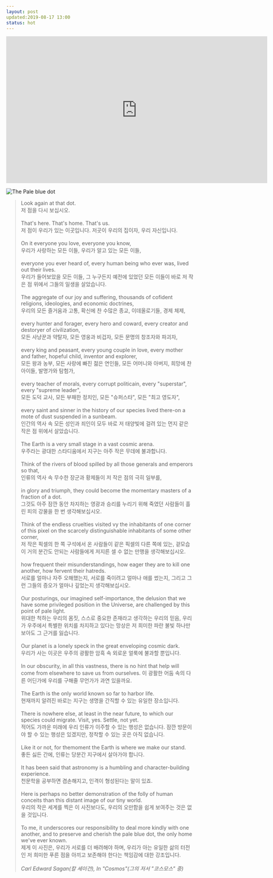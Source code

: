 ```yaml
---
layout: post
updated:2019-08-17 13:00
status: hot
---
```


<iframe width="702" height="395" src="https://www.youtube.com/embed/GO5FwsblpT8" frameborder="0" allow="accelerometer; encrypted-media; gyroscope; picture-in-picture" allowfullscreen></iframe>

![The Pale blue dot](https://ourplnt.com/wp-content/uploads/2014/05/Pale-Blue-Dot-NASA-1024x626.jpg)

> Look again at that dot.<br>
> 저 점을 다시 보십시오.<br><br>
> That's here. That's home. That's us.<br>
> 저 점이 우리가 있는 이곳입니다. 저곳이 우리의 집이자, 우리 자신입니다.<br><br>
> On it everyone you love, everyone you know,<br>
> 우리가 사랑하는 모든 이들, 우리가 알고 있는 모든 이들,<br><br>
> everyone you ever heard of, every human being who ever was, lived out their lives.<br>
> 우리가 들어보았을 모든 이들, 그 누구든지 예전에 있었던 모든 이들이 바로 저 작은 점 위에서 그들의 일생을 살았습니다.<br><br>
> The aggregate of our joy and suffering, thousands of cofident religions, ideologies, and economic doctrines,<br>
> 우리의 모든 즐거움과 고통, 확신에 찬 수많은 종교, 이데올로기들, 경제 체제,<br><br>
> every hunter and forager, every hero and coward, every creator and destoryer of civilization,<br>
> 모든 사냥꾼과 약탈자, 모든 영웅과 비겁자, 모든 문명의 창조자와 파괴자,<br><br>
> every king and peasant, every young couple in love, every mother and father, hopeful child, inventor and explorer,<br>
> 모든 왕과 농부, 모든 사랑에 빠진 젊은 연인들, 모든 어머니와 아버지, 희망에 찬 아이들, 발명가와 탐험가,<br><br>
> every teacher of morals, every corrupt politicain, every "superstar", every "supreme leader",<br>
> 모든 도덕 교사, 모든 부패한 정치인, 모든 "슈퍼스타", 모든 "최고 영도자",<br><br>
> every saint and sinner in the history of our species lived there-on a mote of dust suspended in a sunbeam.<br>
> 인간의 역사 속 모든 성인과 죄인이 모두 바로 저 태양빛에 걸려 있는 먼지 같은 작은 점 위에서 살았습니다.<br><br>
> The Earth is a very small stage in a vast cosmic arena.<br>
> 우주라는 광대한 스타디움에서 지구는 아주 작은 무데에 불과합니다.<br><br>
> Think of the rivers of blood spilled by all those generals and emperors so that,<br>
> 인류의 역사 속 무수한 장군과 황제들이 저 작은 점의 극히 일부를,<br><br>
> in glory and triumph, they could become the momentary masters of a fraction of a dot.<br>
> 그것도 아주 잠깐 동안 차지하는 영광과 승리를 누리기 위해 죽였던 사람들이 흘린 피의 강물을 한 번 생각해보십시오.<br><br>
> Think of the endless cruelties visited vy the inhabitants of one corner of this pixel on the scarcely distinguishable inhabitants of some other corner,<br>
> 저 작은 픽셀의 한 쪽 구석에서 온 사람들이 같은 픽셀의 다른 쪽에 있는, 겉모습이 거의 분간도 안되는 사람들에게 저지른 셀 수 없는 만행을 생각해보십시오.<br><br>
> how frequent their misunderstandings, how eager they are to kill one another, how fervent their hatreds.<br>
> 서로를 얼마나 자주 오해했는지, 서로를 죽이려고 얼마나 애를 썼는지, 그리고 그런 그들의 증오가 얼마나 깊었는지 생각해보십시오.<br><br>
> Our posturings, our imagined self-importance, the delusion that we have some privileged position in the Universe, are challenged by this point of pale light.<br>
> 위대한 척하는 우리의 몸짓, 스스로 중요한 존재라고 생각하는 우리의 믿음, 우리가 우주에서 특별한 위치를 차지하고 있다는 망상은 저 희미한 파란 불빛 하나만 보아도 그 근거를 잃습니다.<br><br>
> Our planet is a lonely speck in the great enveloping cosmic dark.<br>
> 우리가 사는 이곳은 우주의 광활한 암흑 속 외로운 얼룩에 불과할 뿐입니다.<br><br>
> In our obscurity, in all this vastness, there is no hint that help will come from elsewhere to save us from ourselves.
> 이 광활한 어둠 속의 다른 어딘가에 우리를 구해줄 무언가가 과연 있을까요.<br><br>
> The Earth is the only world known so far to harbor life.<br>
> 현재까지 알려진 바로는 지구는 생명을 간직할 수 있는 유일한 장소입니다.<br><br>
> There is nowhere else, at least in the near future, to which our species could migrate. Visit, yes. Settle, not yet.<br>
> 적어도 가까운 미래에 우리 인류가 이주할 수 있는 행성은 없습니다. 잠깐 방문이야 할 수 있는 행성은 있겠지만, 정착할 수 있는 곳은 아직 없습니다.<br><br>
> Like it or not, for themoment the Earth is where we make our stand.<br>
> 좋든 싫든 간에, 인류는 당분간 지구에서 살아가야 합니다.<br><br>
> It has been said that astronomy is a humbling and character-building experience.<br>
> 천문학을 공부하면 겸손해지고, 인격이 형성된다는 말이 있죠.<br><br>
> Here is perhaps no better demonstration of the folly of human conceits than this distant image of our tiny world.<br>
> 우리의 작은 세계를 찍은 이 사진보다도, 우리의 오만함을 쉽게 보여주는 것은 없을 것입니다.<br><br>
> To me, it underscores our responsibility to deal more kindly with one another, and to preserve and cherish the pale blue dot, the only home we've ever known.<br>
> 제게 이 사진은, 우리가 서로를 더 배려해야 하며, 우리가 아는 유일한 삶의 터전인 저 희미한 푸른 점을 아끼고 보존해야 한다는 책임감에 대한 강조입니다.<br><br>
> _Carl Edward Sagan(칼 세이건), In "Cosmos"(그의 저서 "코스모스" 중)_
